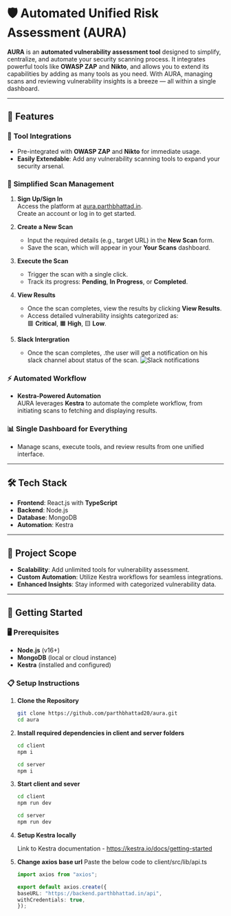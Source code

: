 # 🛡️ Automated Unified Risk Assessment (AURA)

**AURA** is an **automated vulnerability assessment tool** designed to simplify, centralize, and automate your security scanning process. It integrates powerful tools like **OWASP ZAP** and **Nikto**, and allows you to extend its capabilities by adding as many tools as you need. With AURA, managing scans and reviewing vulnerability insights is a breeze — all within a single dashboard.

---

## 🚀 Features

### 🔧 **Tool Integrations**
- Pre-integrated with **OWASP ZAP** and **Nikto** for immediate usage.
- **Easily Extendable**: Add any vulnerability scanning tools to expand your security arsenal.

### 🎯 **Simplified Scan Management**
1. **Sign Up/Sign In**  
   Access the platform at [aura.parthbhattad.in](https://aura.parthbhattad.in).  
   Create an account or log in to get started.

2. **Create a New Scan**  
   - Input the required details (e.g., target URL) in the **New Scan** form.
   - Save the scan, which will appear in your **Your Scans** dashboard.

3. **Execute the Scan**  
   - Trigger the scan with a single click.  
   - Track its progress: **Pending**, **In Progress**, or **Completed**.

4. **View Results**  
   - Once the scan completes, view the results by clicking **View Results**.
   - Access detailed vulnerability insights categorized as:  
     🟥 **Critical**, 🟧 **High**, 🟨 **Low**.

5. **Slack Intergration**  
   - Once the scan completes, .the user will get a notification on his slack channel about status of the scan.
   ![Slack notifications](https://github.com/user-attachments/assets/50fb1a1b-29e4-4324-9900-badd851701a3)

     

   

### ⚡ **Automated Workflow**
- **Kestra-Powered Automation**  
  AURA leverages **Kestra** to automate the complete workflow, from initiating scans to fetching and displaying results.

### 📊 **Single Dashboard for Everything**
- Manage scans, execute tools, and review results from one unified interface.

---

## 🛠️ **Tech Stack**
- **Frontend**: React.js with **TypeScript**  
- **Backend**: Node.js  
- **Database**: MongoDB  
- **Automation**: Kestra  

---

## 📌 **Project Scope**
- **Scalability**: Add unlimited tools for vulnerability assessment.  
- **Custom Automation**: Utilize Kestra workflows for seamless integrations.  
- **Enhanced Insights**: Stay informed with categorized vulnerability data.

---

## 🚦 **Getting Started**

### 🖥️ **Prerequisites**
- **Node.js** (v16+)
- **MongoDB** (local or cloud instance)
- **Kestra** (installed and configured)

### 📋 **Setup Instructions**
1. **Clone the Repository**  
   ```bash
   git clone https://github.com/parthbhattad20/aura.git
   cd aura
   ```
2. **Install required dependencies in client and server folders**
   ```bash
   cd client 
   npm i
   ```
    ```bash
   cd server
   npm i
   ```
3. **Start client and sever**
   ```bash
   cd client 
   npm run dev
   ```
    ```bash
   cd server
   npm run dev
   ```
4. **Setup Kestra locally**

   Link to Kestra documentation -  https://kestra.io/docs/getting-started
   
5. **Change axios base url**
      Paste the below code to client/src/lib/api.ts
    ```ts
   import axios from "axios";

   export default axios.create({
    baseURL: "https://backend.parthbhattad.in/api",
    withCredentials: true,
   });
   ```
   
    


   
   

